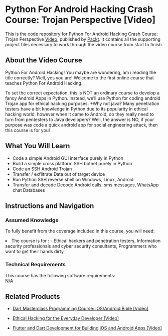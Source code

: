 


# Python For Android Hacking Crash Course: Trojan Perspective [Video]
This is the code repository for Python For Android Hacking Crash Course: Trojan Perspective [Video](https://www.packtpub.com/application-development/python-android-hacking-crash-course-trojan-perspective-video), published by [Packt](https://www.packtpub.com/?utm_source=github). It contains all the supporting project files necessary to work through the video course from start to finish.
## About the Video Course
Python For Android Hacking! You maybe are wondering, am i reading the title correctly? Well, yes you are! Welcome to the first online course that teaches Python For Android Hacking.

To set the correct expectation, this is NOT an ordinary course to develop a fancy Android Apps in Python. Instead, we’ll use Python for coding android Trojan app for ethical hacking purposes. +Why not java? Many penetration testers have a bit knowledge in Python due to its popularity in ethical hacking world, however when it came to Android, do they really need to turn from pentesters to Java developers? Well, the answer is NO, if your purpose was code a quick android app for social engineering attack, then this course is for you!

<H2>What You Will Learn</H2>
<DIV class=book-info-will-learn-text>
<UL>
<LI> Code a simple Android GUI interface purely in Python</LI>
<LI>Build a simple cross platform SSH botnet purely in Python</LI>
<LI>Code an SSH Android Trojan</LI>
<LI>Transfer / exfiltrate Data out of target device</LI>
<LI>Run Python SSH reverse shell on Windows, Linux, Android</LI>
<LI>Transfer and decode Decode Android calls, sms messages, WhatsApp chat Databases </LI>
</UL></DIV>

## Instructions and Navigation
### Assumed Knowledge
To fully benefit from the coverage included in this course, you will need:<br/>
<DIV class=book-info-will-learn-text>
<LI> The course is for : - Ethical hackers and penetration testers, Information security professionals and cyber security consultants, Programmers who want to get their hands dirty
 </li>
<DIV>

### Technical Requirements
This course has the following software requirements:<br/>
N/A

## Related Products
* [Dart Masterclass Programming Course: iOS/Android Bible [Video]
](https://www.packtpub.com/application-development/dart-masterclass-programming-course-iosandroid-bible-video)

* [Ethical Hacking for the Everyday Developer [Video]
]( https://www.packtpub.com/networking-and-servers/ethical-hacking-everyday-developer-video)

* [Flutter and Dart Development for Building iOS and Android Apps [Video]
]( https://www.packtpub.com/application-development/flutter-and-dart-development-building-ios-and-android-apps-video)

